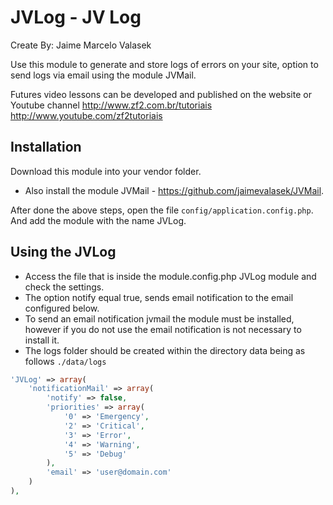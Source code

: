 JVLog - JV Log
================
Create By: Jaime Marcelo Valasek

Use this module to generate and store logs of errors on your site, option to send logs via email using the module JVMail.

Futures video lessons can be developed and published on the website or Youtube channel http://www.zf2.com.br/tutoriais http://www.youtube.com/zf2tutoriais

Installation
-----
Download this module into your vendor folder.
 - Also install the module JVMail - https://github.com/jaimevalasek/JVMail. 

After done the above steps, open the file `config/application.config.php`. And add the module with the name JVLog.


Using the JVLog
-----

 - Access the file that is inside the module.config.php JVLog module and check the settings.
 - The option notify equal true, sends email notification to the email configured below.
 - To send an email notification jvmail the module must be installed, however if you do not use the email notification is not necessary to install it.
 - The logs folder should be created within the directory data being as follows `./data/logs`

```php
'JVLog' => array(
    'notificationMail' => array(
        'notify' => false,
        'priorities' => array(
            '0' => 'Emergency',
            '2' => 'Critical',
            '3' => 'Error',
            '4' => 'Warning',
            '5' => 'Debug'
        ),
        'email' => 'user@domain.com'
    )
),
```